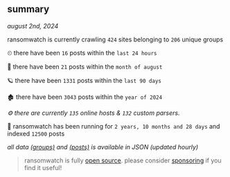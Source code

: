 
## summary
_august 2nd, 2024_

ransomwatch is currently crawling `424` sites belonging to `206` unique groups

⏲ there have been `16` posts within the `last 24 hours`

🦈 there have been `21` posts within the `month of august`

🪐 there have been `1331` posts within the `last 90 days`

🏚 there have been `3043` posts within the `year of 2024`

_⚙️ there are currently `135` online hosts & `132` custom parsers._

🦕 ransomwatch has been running for `2 years, 10 months and 28 days` and indexed `12500` posts

_all data  [(groups)](http://ransomwhat.telemetry.ltd/groups) and [(posts)](http://ransomwhat.telemetry.ltd/posts) is available in JSON (updated hourly)_

> ransomwatch is fully [open source](https://github.com/joshhighet/ransomwatch#ransomwatch--). please consider [sponsoring](https://github.com/sponsors/joshhighet) if you find it useful!
